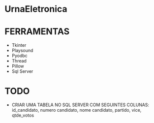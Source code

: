 # UrnaEletronica

# FERRAMENTAS

- Tkinter
- Playsound
- Pyodbc
- Thread
- Pillow
- Sql Server
# TODO

- CRIAR UMA TABELA NO SQL SERVER COM SEGUINTES COLUNAS:
id_candidato,
numero candidato,
nome candidato,
partido,
vice,
qtde_votos

 
